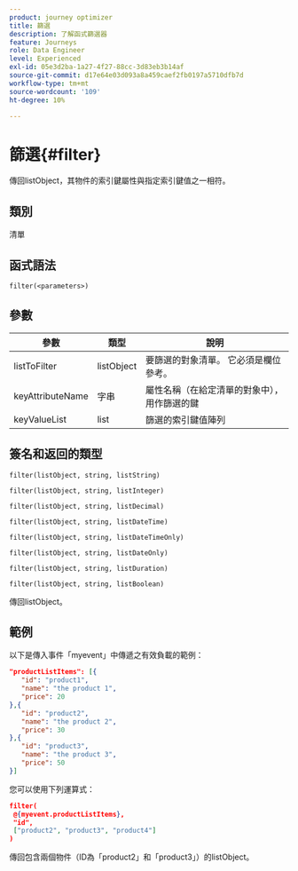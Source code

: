 ```yaml
---
product: journey optimizer
title: 篩選
description: 了解函式篩選器
feature: Journeys
role: Data Engineer
level: Experienced
exl-id: 05e3d2ba-1a27-4f27-88cc-3d83eb3b14af
source-git-commit: d17e64e03d093a8a459caef2fb0197a5710dfb7d
workflow-type: tm+mt
source-wordcount: '109'
ht-degree: 10%

---
```


# 篩選{#filter}

傳回listObject，其物件的索引鍵屬性與指定索引鍵值之一相符。

## 類別

清單

## 函式語法

`filter(<parameters>)`

## 參數

| 參數 | 類型 | 說明 |
|-----------|------------------|------------------|
| listToFilter | listObject | 要篩選的對象清單。 它必須是欄位參考。 |
| keyAttributeName | 字串 | 屬性名稱（在給定清單的對象中），用作篩選的鍵 |
| keyValueList | list | 篩選的索引鍵值陣列 |

## 簽名和返回的類型

`filter(listObject, string, listString)`

`filter(listObject, string, listInteger)`

`filter(listObject, string, listDecimal)`

`filter(listObject, string, listDateTime)`

`filter(listObject, string, listDateTimeOnly)`

`filter(listObject, string, listDateOnly)`

`filter(listObject, string, listDuration)`

`filter(listObject, string, listBoolean)`

傳回listObject。

## 範例

以下是傳入事件「myevent」中傳遞之有效負載的範例：

```json
"productListItems": [{
   "id": "product1",
   "name": "the product 1",
   "price": 20
},{
   "id": "product2",
   "name": "the product 2",
   "price": 30
},{
   "id": "product3",
   "name": "the product 3",
   "price": 50
}]
```

您可以使用下列運算式：

```json
filter(
 @{myevent.productListItems},
 "id", 
 ["product2", "product3", "product4"]
)
```

傳回包含兩個物件（ID為「product2」和「product3」）的listObject。
